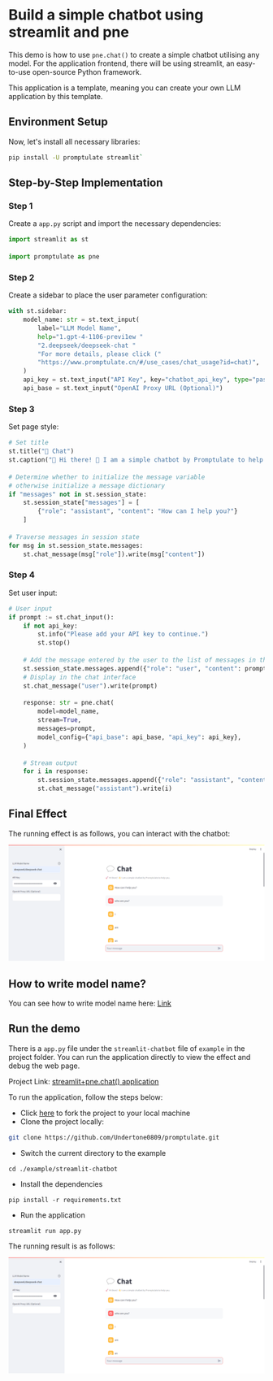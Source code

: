 # Build a simple chatbot using streamlit and pne

This demo is how to use `pne.chat()` to create a simple chatbot utilising any model. For the application frontend, there will be using streamlit, an easy-to-use open-source Python framework. 

This application is a template, meaning you can create your own LLM application by this template.

## Environment Setup

Now, let's install all necessary libraries:

```bash
pip install -U promptulate streamlit`
```

## Step-by-Step Implementation 

### Step 1

Create a `app.py` script and import the necessary dependencies:

```python
import streamlit as st

import promptulate as pne
```

### Step 2

Create a sidebar to place the user parameter configuration:

```python
with st.sidebar:
    model_name: str = st.text_input(
        label="LLM Model Name",
        help="1.gpt-4-1106-previ1ew "
        "2.deepseek/deepseek-chat "
        "For more details, please click ("
        "https://www.promptulate.cn/#/use_cases/chat_usage?id=chat)",
    )
    api_key = st.text_input("API Key", key="chatbot_api_key", type="password")
    api_base = st.text_input("OpenAI Proxy URL (Optional)")
```

### Step 3 

Set page style:

```python
# Set title
st.title("💬 Chat")
st.caption("🚀 Hi there! 👋 I am a simple chatbot by Promptulate to help you.")

# Determine whether to initialize the message variable
# otherwise initialize a message dictionary
if "messages" not in st.session_state:
    st.session_state["messages"] = [
        {"role": "assistant", "content": "How can I help you?"}
    ]

# Traverse messages in session state
for msg in st.session_state.messages:
    st.chat_message(msg["role"]).write(msg["content"])
```

### Step 4

Set user input:

```python
# User input
if prompt := st.chat_input():
    if not api_key:
        st.info("Please add your API key to continue.")
        st.stop()

    # Add the message entered by the user to the list of messages in the session state
    st.session_state.messages.append({"role": "user", "content": prompt})
    # Display in the chat interface
    st.chat_message("user").write(prompt)

    response: str = pne.chat(
        model=model_name,
        stream=True,
        messages=prompt,
        model_config={"api_base": api_base, "api_key": api_key},
    )

    # Stream output
    for i in response:
        st.session_state.messages.append({"role": "assistant", "content": i})
        st.chat_message("assistant").write(i)
```

## Final Effect

The running effect is as follows, you can interact with the chatbot:

![streamlit+pne](./img/streamlit+pne.png)

## How to write model name?

You can see how to write model name here: [Link](/other/how_to_write_model_name#how-to-write-model-name)

## Run the demo

There is a `app.py` file under the `streamlit-chatbot` file of `example` in the project folder. You can run the application directly to view the effect and debug the web page. 

Project Link: [streamlit+pne.chat() application](https://github.com/Undertone0809/promptulate/tree/main/example/streamlit-chatbot)

To run the application, follow the steps below:

- Click [here](https://github.com/Undertone0809/promptulate/fork) to fork the project to your local machine
- Clone the project locally:

```bash
git clone https://github.com/Undertone0809/promptulate.git
```

- Switch the current directory to the example

```shell
cd ./example/streamlit-chatbot
```

- Install the dependencies

```shell
pip install -r requirements.txt
```

- Run the application

```shell
streamlit run app.py
```

The running result is as follows:

![streamlit+pne](./img/streamlit+pne.png)